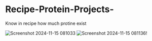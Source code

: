 # Recipe-Protein-Projects-
Know in recipe how much protine exist

![Screenshot 2024-11-15 081033](https://github.com/user-attachments/assets/a6e62e3d-cb56-4e41-925a-9469c63311b1)
![Screenshot 2024-11-15 081136](https://github.com/user-attachments/assets/b914bfa3-bca2-45c2-a39a-a72576cabc30)!

